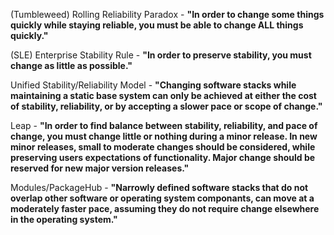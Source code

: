 
(Tumbleweed) Rolling Reliability Paradox - **"In order to change some things quickly while staying reliable, you must be able to change ALL things quickly."**

(SLE) Enterprise Stability Rule - **"In order to preserve stability, you must change as little as possible."**

Unified Stability/Reliability Model - **"Changing software stacks while maintaining a static base system can only be achieved at either the cost of stability, reliability, or by accepting a slower pace or scope of change."**

Leap - **"In order to find balance between stability, reliability, and pace of change, you must change little or nothing during a minor release. In new minor releases, small to moderate changes should be considered, while preserving users expectations of functionality. Major change should be reserved for new major version releases."**

Modules/PackageHub - **"Narrowly defined software stacks that do not overlap other software or operating system componants, can move at a moderately faster pace, assuming they do not require change elsewhere in the operating system."**
